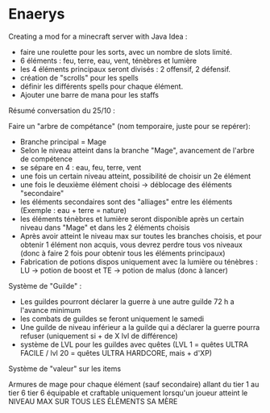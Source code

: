 # Enaerys
Creating a mod for a minecraft server with Java
Idea :
- faire une roulette pour les sorts, avec un nombre de slots limité.
- 6 éléments : feu, terre, eau, vent, ténèbres et lumière
- les 4 éléments principaux seront divisés : 2 offensif, 2 défensif.
- création de "scrolls" pour les spells
- définir les différents spells pour chaque élément.
- Ajouter une barre de mana pour les staffs

Résumé conversation du 25/10 :

Faire un "arbre de compétance" (nom temporaire, juste pour se repérer):
- Branche principal = Mage
- Selon le niveau atteint dans la branche "Mage", avancement de l'arbre de compétence
- se sépare en 4 : eau, feu, terre, vent
- une fois un certain niveau atteint, possibilité de choisir un 2e élément
- une fois le deuxième élément choisi -> déblocage des éléments "secondaire"
- les éléments secondaires sont des "alliages" entre les éléments (Exemple : eau + terre = nature)
- les éléments ténèbres et lumière seront disponible après un certain niveau dans "Mage" et dans les 2 éléments choisis
- Après avoir atteint le niveau max sur toutes les branches choisis, et pour obtenir 1 élément non acquis, vous devrez perdre tous vos niveaux (donc à faire 2 fois pour obtenir tous les éléments principaux)
- Fabrication de potions dispos uniquement avec la lumière ou ténèbres : LU -> potion de boost et TE -> potion de malus (donc à lancer)

Système de "Guilde" :
- Les guildes pourront déclarer la guerre à une autre guilde 72 h a l'avance minimum
- les combats de guildes se feront uniquement le samedi
- Une guilde de niveau inférieur a la guilde qui a déclarer la guerre pourra refuser (uniquement si + de X lvl de différence)
- système de LVL pour les guildes avec quêtes (LVL 1 = quêtes ULTRA FACILE / lvl 20 = quêtes ULTRA HARDCORE, mais + d'XP)

Système de "valeur" sur les items

Armures de mage pour chaque élément (sauf secondaire) allant du tier 1 au tier 6
tier 6 équipable et craftable uniquement lorsqu'un joueur atteint le NIVEAU MAX SUR TOUS LES ÉLÉMENTS SA MÈRE

